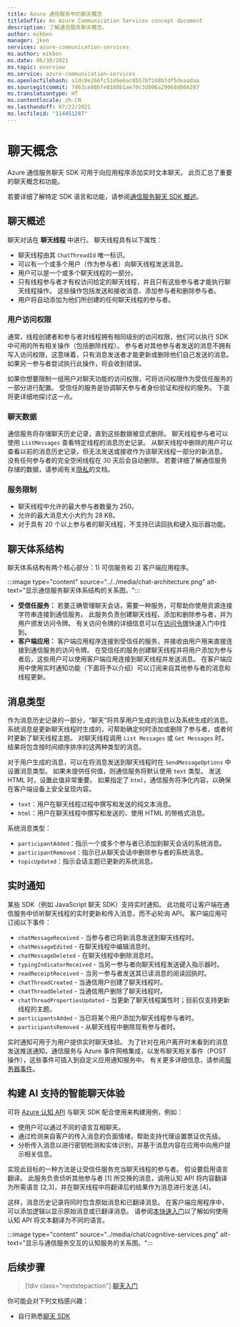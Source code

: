 ```yaml
---
title: Azure 通信服务中的聊天概念
titleSuffix: An Azure Communication Services concept document
description: 了解通信服务聊天概念。
author: mikben
manager: jken
services: azure-communication-services
ms.author: mikben
ms.date: 06/30/2021
ms.topic: overview
ms.service: azure-communication-services
ms.openlocfilehash: a1dc0e266fc51d9e6ac85578f248b7df5deaadaa
ms.sourcegitcommit: 7d63ce88bfe8188b1ae70c3d006a29068d066287
ms.translationtype: HT
ms.contentlocale: zh-CN
ms.lasthandoff: 07/22/2021
ms.locfileid: "114451287"
---
```

# <a name="chat-concepts"></a>聊天概念 

Azure 通信服务聊天 SDK 可用于向应用程序添加实时文本聊天。 此页汇总了重要的聊天概念和功能。    

若要详细了解特定 SDK 语言和功能，请参阅[通信服务聊天 SDK 概述](./sdk-features.md)。  

## <a name="chat-overview"></a>聊天概述    

聊天对话在 **聊天线程** 中进行。 聊天线程具有以下属性：

- 聊天线程由其 `ChatThreadId` 唯一标识。 
- 可以有一个或多个用户（作为参与者）向聊天线程发送消息。 
- 用户可以是一个或多个聊天线程的一部分。 
- 只有线程参与者才有权访问给定的聊天线程，并且只有这些参与者才能执行聊天线程操作。 这些操作包括发送和接收消息、添加参与者和删除参与者。 
- 用户将自动添加为他们所创建的任何聊天线程的参与者。

### <a name="user-access"></a>用户访问权限
通常，线程创建者和参与者对线程拥有相同级别的访问权限，他们可以执行 SDK 中可用的所有相关操作（包括删除线程）。 参与者对其他参与者发送的消息不拥有写入访问权限，这意味着，只有消息发送者才能更新或删除他们自己发送的消息。 如果另一参与者尝试执行此操作，将会收到错误。 

如果你想要限制一组用户对聊天功能的访问权限，可将访问权限作为受信任服务的一部分进行配置。 受信任的服务是协调聊天参与者身份验证和授权的服务。 下面将更详细地探讨这一点。  

### <a name="chat-data"></a>聊天数据 
通信服务将存储聊天历史记录，直到这些数据被显式删除。 聊天线程参与者可以使用 `ListMessages` 查看特定线程的消息历史记录。 从聊天线程中删除的用户可以查看以前的消息历史记录，但无法发送或接收作为该聊天线程一部分的新消息。 没有任何参与者的完全空闲线程在 30 天后会自动删除。 若要详细了解通信服务存储的数据，请参阅有关[隐私](../privacy.md)的文档。  

### <a name="service-limits"></a>服务限制  
- 聊天线程中允许的最大参与者数量为 250。   
- 允许的最大消息大小大约为 28 KB。  
- 对于具有 20 个以上参与者的聊天线程，不支持已读回执和键入指示器功能。    

## <a name="chat-architecture"></a>聊天体系结构    

聊天体系结构有两个核心部分：1) 可信服务和 2) 客户端应用程序。    

:::image type="content" source="../../media/chat-architecture.png" alt-text="显示通信服务聊天体系结构的关系图。"::: 

 - **受信任服务：** 若要正确管理聊天会话，需要一种服务，可帮助你使用资源连接字符串连接到通信服务。 此服务负责创建聊天线程、添加和删除参与者，并为用户颁发访问令牌。 有关访问令牌的详细信息可以在[访问令牌](../../quickstarts/access-tokens.md)快速入门中找到。  
 - **客户端应用：** 客户端应用程序连接到受信任的服务，并接收由用户用来直接连接到通信服务的访问令牌。 在受信任的服务创建聊天线程并将用户添加为参与者后，这些用户可以使用客户端应用连接到聊天线程并发送消息。 在客户端应用中使用实时通知功能（下面将予以介绍）可以订阅来自其他参与者的消息和线程更新。
    
        
## <a name="message-types"></a>消息类型    

作为消息历史记录的一部分，“聊天”将共享用户生成的消息以及系统生成的消息。 系统消息是更新聊天线程时生成的，可帮助确定何时添加或删除了参与者，或者何时更新了聊天线程主题。 对聊天线程调用 `List Messages` 或 `Get Messages` 时，结果将包含按时间顺序排序的这两种类型的消息。

对于用户生成的消息，可以在将消息发送到聊天线程时在 `SendMessageOptions` 中设置消息类型。 如果未提供任何值，则通信服务将默认使用 `text` 类型。 发送 HTML 时，设置此值非常重要。 如果指定了 `html`，通信服务将净化内容，以确保在客户端设备上安全呈现内容。
 - `text`：用户在聊天线程过程中撰写和发送的纯文本消息。 
 - `html`：用户在聊天线程中撰写和发送的、使用 HTML 的带格式消息。 

系统消息类型： 
 - `participantAdded`：指示一个或多个参与者已添加到聊天会话的系统消息。
 - `participantRemoved`：指示已从聊天会话中删除参与者的系统消息。
 - `topicUpdated`：指示会话主题已更新的系统消息。

## <a name="real-time-notifications"></a>实时通知  

某些 SDK（例如 JavaScript 聊天 SDK）支持实时通知。 此功能可让客户端在通信服务中侦听聊天线程的实时更新和传入消息，而不必轮询 API。 客户端应用可订阅以下事件：
 - `chatMessageReceived` - 当参与者已将新消息发送到聊天线程时。
 - `chatMessageEdited` - 在聊天线程中编辑消息时。 
 - `chatMessageDeleted` - 在聊天线程中删除消息时。   
 - `typingIndicatorReceived` - 当另一参与者向聊天线程发送键入指示器时。    
 - `readReceiptReceived` - 当另一参与者发送其已读消息的阅读回执时。  
 - `chatThreadCreated` - 当通信用户创建了聊天线程时。    
 - `chatThreadDeleted` - 当通信用户删除了聊天线程时。    
 - `chatThreadPropertiesUpdated` - 当更新了聊天线程属性时；目前仅支持更新线程的主题。 
 - `participantsAdded` - 当已将某个用户添加为聊天线程参与者时。     
 - `participantsRemoved` - 从聊天线程中删除现有参与者时。

实时通知可用于为用户提供实时聊天体验。 为了针对在用户离开时未看到的消息发送推送通知，通信服务与 Azure 事件网格集成，以发布聊天相关事件（POST 操作），这些事件可插入到自定义应用通知服务中。 有关更多详细信息，请参阅[服务器事件](../../../event-grid/event-schema-communication-services.md?bc=https%3a%2f%2fdocs.microsoft.com%2fen-us%2fazure%2fbread%2ftoc.json&toc=https%3a%2f%2fdocs.microsoft.com%2fen-us%2fazure%2fcommunication-services%2ftoc.json)。


## <a name="build-intelligent-ai-powered-chat-experiences"></a>构建 AI 支持的智能聊天体验   

可将 [Azure 认知 API](../../../cognitive-services/index.yml) 与聊天 SDK 配合使用来构建用例，例如：

- 使用户可以通过不同的语言互相聊天。  
- 通过检测来自客户的传入消息的负面情绪，帮助支持代理设置票证优先级。 
- 分析传入消息以进行密钥检测和实体识别，并基于消息内容在应用中向用户提示相关信息。

实现此目标的一种方法是让受信任服务充当聊天线程的参与者。 假设要启用语言翻译。 此服务负责侦听其他参与者 [1] 所交换的消息，调用认知 API 将内容翻译为所需语言 [2,3]，并在聊天线程中将翻译后的结果作为消息进行发送 [4]。

这样，消息历史记录将同时包含原始消息和已翻译消息。 在客户端应用程序中，可以添加逻辑以显示原始消息或已翻译消息。 请参阅[本快速入门](../../../cognitive-services/translator/quickstart-translator.md)以了解如何使用认知 API 将文本翻译为不同的语言。 
    
:::image type="content" source="../media/chat/cognitive-services.png" alt-text="显示与通信服务交互的认知服务的关系图。"::: 

## <a name="next-steps"></a>后续步骤   

> [!div class="nextstepaction"] 
> [聊天入门](../../quickstarts/chat/get-started.md)    

你可能会对下列文档感兴趣：  
- 自行熟悉[聊天 SDK](sdk-features.md)
